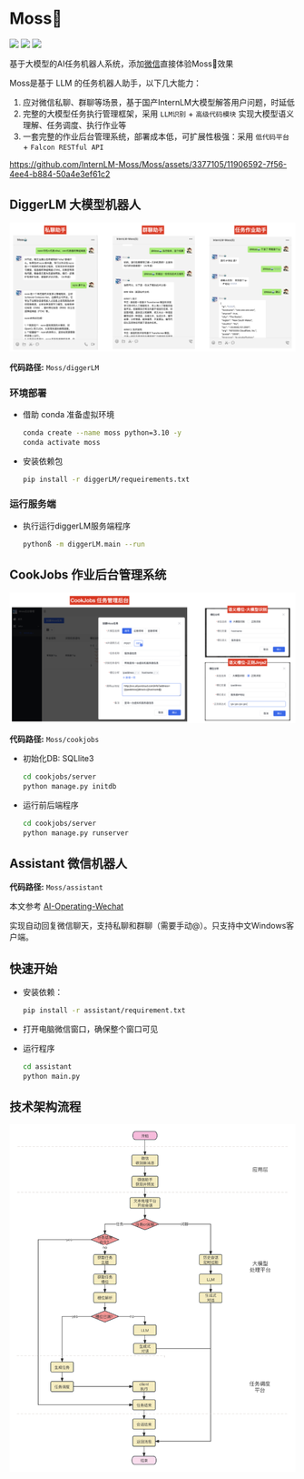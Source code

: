 # Moss🤖
<p align="left">
    <a href="./LICENSE"><img src="https://img.shields.io/badge/license-GNU-dfd.svg"></a>
    <a href=""><img src="https://img.shields.io/badge/series-AI_Operating-yellow.svg"></a>
    <a href=""><img src="https://img.shields.io/badge/python-3.9+-aff.svg"></a>
</p>

基于大模型的AI任务机器人系统，添加[微信](assets/moss_bot_wechat.png)直接体验Moss🤖效果

Moss是基于 LLM 的任务机器人助手，以下几大能力：

1. 应对微信私聊、群聊等场景，基于国产InternLM大模型解答用户问题，时延低
2. 完整的大模型任务执行管理框架，采用 ```LLM识别``` + ```高级代码模块``` 实现大模型语义理解、任务调度、执行作业等
3. 一套完整的作业后台管理系统，部署成本低，可扩展性极强：采用 ```低代码平台``` + ```Falcon RESTful API```



https://github.com/InternLM-Moss/Moss/assets/3377105/11906592-7f56-4ee4-b884-50a4e3ef61c2


## DiggerLM 大模型机器人 

![DiggerLM 大模型机器人](assets/moss_bot_wechat_shot1.png)

**代码路径:** `Moss/diggerLM`

### 环境部署

- 借助 conda 准备虚拟环境

  ```bash
  conda create --name moss python=3.10 -y
  conda activate moss
  ```
- 安装依赖包

  ```bash
  pip install -r diggerLM/requeirements.txt
  ```
  
### 运行服务端

- 执行运行diggerLM服务端程序
  ```bash
  pythonß -m diggerLM.main --run
  ```

## CookJobs 作业后台管理系统 

![CookJobs 作业后台管理系统 ](assets/moss_cookjobs_shot1.png)

**代码路径:** `Moss/cookjobs`

- 初始化DB: SQLlite3

  ```bash
  cd cookjobs/server
  python manage.py initdb
  ```
- 运行前后端程序

  ```bash
  cd cookjobs/server
  python manage.py runserver
  ```

## Assistant 微信机器人

**代码路径:** `Moss/assistant`

本文参考 [AI-Operating-Wechat ](https://github.com/ethanhwang1024/AI-Operating-Wechat)

实现自动回复微信聊天，支持私聊和群聊（需要手动@）。只支持中文Windows客户端。

## 快速开始

- 安装依赖：
  ```bash
  pip install -r assistant/requirement.txt
  ```

- 打开电脑微信窗口，确保整个窗口可见

- 运行程序
  ```bash 
  cd assistant
  python main.py
  ```

## 技术架构流程

![](assets/moss_process.png)
